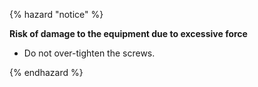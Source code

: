 
{% hazard "notice" %}

**Risk of damage to the equipment due to excessive force**

- Do not over-tighten the screws.

{% endhazard %}